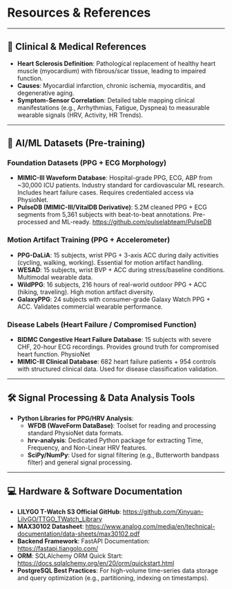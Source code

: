 # Resources & References

---

## 🎯 Clinical & Medical References

* **Heart Sclerosis Definition**: Pathological replacement of healthy heart muscle (myocardium) with fibrous/scar tissue, leading to impaired function.
* **Causes**: Myocardial infarction, chronic ischemia, myocarditis, and degenerative aging.
* **Symptom-Sensor Correlation**: Detailed table mapping clinical manifestations (e.g., Arrhythmias, Fatigue, Dyspnea) to measurable wearable signals (HRV, Activity, HR Trends).

---

## 💾 AI/ML Datasets (Pre-training)

### Foundation Datasets (PPG + ECG Morphology)
* **MIMIC-III Waveform Database**: Hospital-grade PPG, ECG, ABP from ~30,000 ICU patients. Industry standard for cardiovascular ML research. Includes heart failure cases. Requires credentialed access via PhysioNet.
* **PulseDB (MIMIC-III/VitalDB Derivative)**: 5.2M cleaned PPG + ECG segments from 5,361 subjects with beat-to-beat annotations. Pre-processed and ML-ready. https://github.com/pulselabteam/PulseDB

### Motion Artifact Training (PPG + Accelerometer)
* **PPG-DaLiA**: 15 subjects, wrist PPG + 3-axis ACC during daily activities (cycling, walking, working). Essential for motion artifact handling.
* **WESAD**: 15 subjects, wrist BVP + ACC during stress/baseline conditions. Multimodal wearable data.
* **WildPPG**: 16 subjects, 216 hours of real-world outdoor PPG + ACC (hiking, traveling). High motion artifact diversity.
* **GalaxyPPG**: 24 subjects with consumer-grade Galaxy Watch PPG + ACC. Validates commercial wearable performance.

### Disease Labels (Heart Failure / Compromised Function)
* **BIDMC Congestive Heart Failure Database**: 15 subjects with severe CHF, 20-hour ECG recordings. Provides ground truth for compromised heart function. PhysioNet
* **MIMIC-III Clinical Database**: 682 heart failure patients + 954 controls with structured clinical data. Used for disease classification validation.

---

## 🛠 Signal Processing & Data Analysis Tools

* **Python Libraries for PPG/HRV Analysis**:
    * **WFDB (WaveForm DataBase)**: Toolset for reading and processing standard PhysioNet data formats.
    * **hrv-analysis**: Dedicated Python package for extracting Time, Frequency, and Non-Linear HRV features.
    * **SciPy/NumPy**: Used for signal filtering (e.g., Butterworth bandpass filter) and general signal processing.

---

## 💻 Hardware & Software Documentation

* **LILYGO T-Watch S3 Official GitHub**: https://github.com/Xinyuan-LilyGO/TTGO_TWatch_Library
* **MAX30102 Datasheet**: https://www.analog.com/media/en/technical-documentation/data-sheets/max30102.pdf
* **Backend Framework**: FastAPI Documentation: https://fastapi.tiangolo.com/
* **ORM**: SQLAlchemy ORM Quick Start: https://docs.sqlalchemy.org/en/20/orm/quickstart.html
* **PostgreSQL Best Practices**: For high-volume time-series data storage and query optimization (e.g., partitioning, indexing on timestamps).
